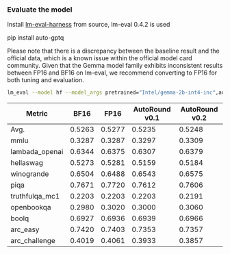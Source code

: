 ### Evaluate the model 

Install [lm-eval-harness](https://github.com/EleutherAI/lm-evaluation-harness.git) from source, lm-eval 0.4.2 is used

pip install auto-gptq


Please note that there is a discrepancy between the baseline result and the official data, which is a known issue within the official model card community.
Given that the Gemma model family exhibits inconsistent results between FP16 and BF16 on lm-eval, we recommend converting to FP16 for both tuning and evaluation.

```bash
lm_eval --model hf --model_args pretrained="Intel/gemma-2b-int4-inc",autogptq=True,gptq_use_triton=True,dtype=float16 --device cuda:0 --tasks lambada_openai,hellaswag,piqa,winogrande,truthfulqa_mc1,openbookqa,boolq,rte,arc_easy,arc_challenge,mmlu --batch_size 16
```



| Metric         | BF16 | FP16   | AutoRound v0.1 | AutoRound v0.2 |
| -------------- | ---- | ------ |----------------|----------------|
| Avg.| 0.5263 | 0.5277 | 0.5235         | 0.5248         |
| mmlu           | 0.3287 | 0.3287 | 0.3297         | 0.3309         |
| lambada_openai | 0.6344 | 0.6375 | 0.6307         | 0.6379         |
| hellaswag      | 0.5273 | 0.5281 | 0.5159         | 0.5184         |
| winogrande     | 0.6504 | 0.6488 | 0.6543         | 0.6575         |
| piqa           | 0.7671 | 0.7720 | 0.7612         | 0.7606         |
| truthfulqa_mc1 | 0.2203 | 0.2203 | 0.2203         | 0.2191         |
| openbookqa     | 0.2980 | 0.3020 | 0.3000         | 0.3060         |
| boolq          | 0.6927 | 0.6936 | 0.6939         | 0.6966         |
| arc_easy       | 0.7420 | 0.7403 | 0.7353         | 0.7357         |
| arc_challenge  | 0.4019 | 0.4061 | 0.3933         | 0.3857         |

